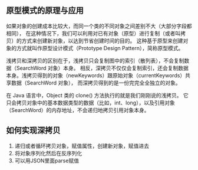 ## 原型模式的原理与应用

如果对象的创建成本比较大，而同一个类的不同对象之间差别不大（大部分字段都相同），
在这种情况下，我们可以利用对已有对象（原型）进行复制（或者叫拷贝）的方式来创建新对象，以达到节省创建时间的目的。
这种基于原型来创建对象的方式就叫作原型设计模式（Prototype Design Pattern），简称原型模式。

浅拷贝和深拷贝的区别在于，浅拷贝只会复制图中的索引（散列表），不会复制数据（SearchWord 对象）本身。
相反，深拷贝不仅仅会复制索引，还会复制数据本身。浅拷贝得到的对象（newKeywords）跟原始对象（currentKeywords）共享数据（SearchWord 对象），
而深拷贝得到的是一份完完全全独立的对象。

在 Java 语言中，Object 类的 clone() 方法执行的就是我们刚刚说的浅拷贝。
它只会拷贝对象中的基本数据类型的数据（比如，int、long），以及引用对象（SearchWord）的内存地址，不会递归地拷贝引用对象本身。

## 如何实现深拷贝

1. 递归或者循环拷贝对象，赋值属性，创建新对象，赋值进去 
2. 将对象序列化然后在反序列化 
3. 可以用JSON里面parse赋值
